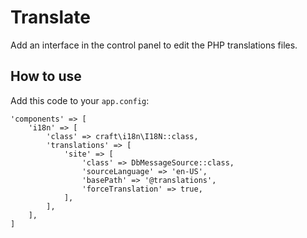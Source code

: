 # Translate

Add an interface in the control panel to edit the PHP translations files.

## How to use

Add this code to your `app.config`:

```
'components' => [
    'i18n' => [
        'class' => craft\i18n\I18N::class,
        'translations' => [
            'site' => [
                'class' => DbMessageSource::class,
                'sourceLanguage' => 'en-US',
                'basePath' => '@translations',
                'forceTranslation' => true,
            ],
        ],
    ],
]
```